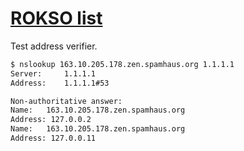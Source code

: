 # [ROKSO list](https://www.spamhaus.org/rokso/)

Test address verifier.

```sh
$ nslookup 163.10.205.178.zen.spamhaus.org 1.1.1.1
Server:		1.1.1.1
Address:	1.1.1.1#53

Non-authoritative answer:
Name:	163.10.205.178.zen.spamhaus.org
Address: 127.0.0.2
Name:	163.10.205.178.zen.spamhaus.org
Address: 127.0.0.11

```
